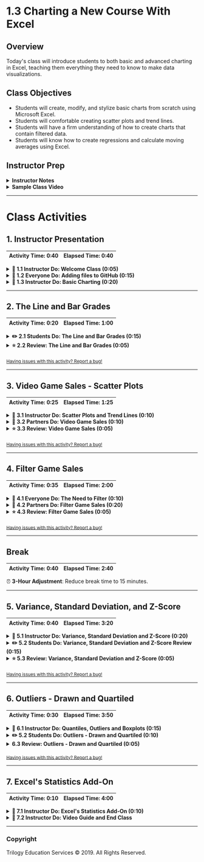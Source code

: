 # 1.3 Charting a New Course With Excel

## Overview

Today's class will introduce students to both basic and advanced charting in Excel, teaching them everything they need to know to make data visualizations.

## Class Objectives

* Students will create, modify, and stylize basic charts from scratch using Microsoft Excel.
* Students will comfortable creating scatter plots and trend lines.
* Students will have a firm understanding of how to create charts that contain filtered data.
* Students will know how to create regressions and calculate moving averages using Excel.

## Instructor Prep

<details>
  <summary><strong>Instructor Notes</strong></summary>

* You may find that this lesson falls on a weekday due to a holiday shifting the course schedule. In this case, we have provided notes within the LP that will allow you to **easily adjust the length of the lesson to fit into a weekday class**.

  * Be on the lookout for a ⏰**3-Hour Adjustment** note at the top of activities in this Lesson Plan. If this class is being taught on a weekday, please utilize the directions found in the note. Keep in mind that breaks will be reduced from 40 minutes to the typical 15 minutes for a weekday class as well.

  * Shortening these activities could potentially limit the students' ability to finish them, so please remind them to utilize office hours to clear up any questions they may have.

* When the lesson plan calls for files to be sent to students there are a few ways to do so. For the first couple of weeks it may be easiest to use Slack, but as the files and directories get more complex you may look to try alternate methods such as pushing and pulling from GitHub/GitLab and sending out the link, using a file storage like google drive, or zipping up files and continuing to Slack out. Please use whatever method you find most comfortable for sending files out to students.

* Send out out the installation [instructions](../../../00-Prework/Conda_Installation.md) for Anaconda and ask that students work with TAs during the next week to install Anaconda and Python. This will help resolve installation issues before the Python unit.

* Please reference our [Student FAQ](../../../05-Instructor-Resources/README.md#unit-01-excel) for answers to questions frequently asked by students of this program. If you have any recommendations for additional questions, feel free to log an issue or a pull request with your desired additions.

* Have your TAs refer to the Time Tracker to stay on track.

* Lastly, as a reminder these slideshows are for instructor use only - when distributing slides to students, please first export the slides to a PDF file. You may then send out the PDF file.

</details>

<details>
  <summary><strong>Sample Class Video</strong></summary>

* To view an example class lecture visit (Note video may not reflect latest lesson plan): [Class Video](https://codingbootcamp.hosted.panopto.com/Panopto/Pages/Viewer.aspx?id=9d629fc9-bf16-4f5f-b11d-b96fcd1adf67)

</details>

- - -

# Class Activities

## 1. Instructor Presentation

| Activity Time:       0:40 |  Elapsed Time:      0:40  |
|---------------------------|---------------------------|

<details>
  <summary><strong>📣 1.1 Instructor Do: Welcome Class (0:05)</strong></summary>

* You may choose to open up the [slideshow](https://docs.google.com/presentation/d/1pJa1TZABU9A5sGXxak7XimvBMlzGin-TZ0EKKQDKVvk) and step through slides 1-5 to facilitate your welcome to the class. Otherwise cover the following talking points:

  * Welcome your students to their first ever extended class.

  * Explain that today's class is four hours, which means we have ample time to round out our discussion on visualizations and summary statistics in Excel.

  * Explain that we will use our combined knowledge from the past two classes to work through more advanced activities.

  * Reassure students that we will take our time with each concept and encourage the students to ask questions.

  * If this is the first combined class, take a few moments to have each professor and TA introduce themselves briefly. This way all of the students will feel comfortable asking questions to any member of the instructional team.

</details>

<details>
  <summary><strong>🎉 1.2 Everyone Do: Adding files to GitHub (0:15)</strong></summary>

* ⏰**3-Hour Adjustment**: Reduce activity time to 10 minutes.

* You may choose to open up the [slideshow](https://docs.google.com/presentation/d/1pJa1TZABU9A5sGXxak7XimvBMlzGin-TZ0EKKQDKVvk) and step through slides 6-9 to accompany the beginning of this next activity. Otherwise cover the following talking points:

  * Explain that "GitHub offers a centralized location where all developers can push and pull (upload and download) their code."

  * Point out that GitHub always holds the most up-to-date code and files, handling everyone's updates appropriately.

  * Explain that for now, we will only need to know how to use the GUI for GitHub in order to submit homework.

  * Explain that later in the course, we will learn to work with GitHub through the terminal using Git.

  * Point out to students that as with many skills, Git and GitHub get easier with use.

* Have the students follow along with the following steps:

  * Visit <https://github.com> and ask students to login to their personal accounts.

  * From the main page, create a new repository with an initialized `README.md` file. Explain that the convention in the software world is for each repository to have a "README" file that explains what the repository contains.

    ![git repo](Images/GitDemo_1.png)

  * Make the repository public so TAs can have access to it for grading.

  * Click on the "Add .gitignore" and type "Python".

    ![create git ignore](Images/Git_ignore_1.png)

  * Click the green "Create repository" box. After clicking "Create repository", you’ll now be on the "homepage" of your repository.

    * The purpose of the "gitignore" file that you added to the repository is to ensure that files not tracked by GitHub remain untracked.

    * Click on the `.gitignore` file on your repository to open it.

      ![create git ignore](Images/Git_ignore_2.png)

    * In the `.gitignore` file you can see many different files by extension and distribution packages that won’t be tracked for this repository.

      ![Git ignore file](Images/Git_ignore_3.png)

    * If you don’t want GitHub to track a file you can edit the `.gitignore` file by adding the file name or file extension.

    * Let's untrack a common file, `.DS_Store` for this repository. The `.DS_Store` file is created and maintained by the macOS Finder application in every folder, and has functions similar to the file `desktop.ini` in Microsoft Windows. We don't see this file in our folders.

      * Click on the pencil icon in the `.gitignore` file to edit the file.
      * Once in edit mode, add the following to the `.gitignore` above the `# Distribution / packaging` section.

      ```python
      # .DS_Store
      .DS_Store
      ```

      * Scroll to the bottom and enter the commit message. "Updating .gitignore file." where it says "Commit changes".
      * Click the green "Commit changes" button.

      ![edit git ignore](Images/Git_ignore_4.png)

  * Switch back to computer's Desktop and create a new empty Excel file and save it. This will be used to demonstrate how to upload new files.

  * Navigate back to your repository homepage you created and click **Upload files**.

    ![upload file](Images/GitDemo_upload.png)

  * Choose your Excel file in the dialog box; instead of the "Upload Files" button, you may also drag files from your desktop to the GitHub web page for a repo. Add a commit message and commit the changes.

  * Finally, refresh the web page to show that the new file is now safely saved to the repository.

    ![drag file](Images/GitDemo_filedrag.gif)

* Make sure that all the students have been able to follow along. Let students know that this will be how they will be submitting their homework for the first two weeks. Students will add all of the necessary files to their GitHub repo then submit the repository link to BCS.

* Encourage students to practice GitHub before the next class and to use office hours if they run into any problems.

</details>

<details>
  <summary><strong>📣 1.3 Instructor Do: Basic Charting (0:20)</strong></summary>

* ⏰**3-Hour Adjustment**: Reduce activity time to 15 minutes.

* During this walk-through, have the TAs send out the images for where things are located on the opposite operating system.

* You may choose to open up the [slideshow](https://docs.google.com/presentation/d/1pJa1TZABU9A5sGXxak7XimvBMlzGin-TZ0EKKQDKVvk) and step through slides 10-13 to accompany the beginning of this next activity. Otherwise cover the following talking points:

  * Point out that up until this class we haven't explored one of the major features of Microsoft Excel: visualizations.

  * Explain that this next activity will be an instructor walk-through of generating visualizations in Excel. Most of the commands and concepts are the same between Mac and Windows operating systems, but the software may look a bit different.

  * Reassure students that as we proceed through the walk-through, the TAs will be distributing the images of each step for both operating systems. Therefore everyone should be able to follow along using their own computers.

  * Explain that today we will concentrate on 4 primary types of plots - scatter plots, line plots, bar plots and box plots.

* Now open the [IceCreamFavesIceCreamFaves.xlsx](Activities/01-Ins_GitHub/Resources/IceCreamFaves.xlsx) file and select all of the data in columns A and B. Your selection should include the header rows containing the column labels and all rows containing data. Then navigate into the `Insert` tab at the top of the application to show off all of the nifty charting options that are available in the Charts group.

* **PC**

  ![Chart Options](Images/PC_chart_options.png)

* **Mac**

  ![Chart Options Mac](Images/MAC_chart_options.png)

* Excel allows its users to create many kinds of charts, but first we are going to be creating a bar chart since that fits our data nicely.

* Whenever you select a charting option from the Charts group, a new menu will appear that allows us to select various visual options. In the case of bar charts we can choose between 2D or 3D visuals with a horizontal or vertical layout.

  * For now, just stick with a vertical 2D chart since it is the most basic.

* Once a chart option has been selected, a new chart will automatically be placed in the spreadsheet. Clicking on this chart will allow us to edit it and, if we so wished, we could double-click on any one element to edit that piece more specifically.

  * For now, click on the chart's title to show your students that we can rename the chart whatever we would like. (Note that its title may be a generic "Chart Title" if you did not include the header rows in your selection).

* **PC**

  * Next, click on the plus sign to the right of our chart. This brings up a list of elements we can add/remove. Some of these elements have sub-elements which we can choose from as well.

    ![Images/PC_AddElements.png](Images/PC_AddElements.png)

  * Click on the "Axes Titles" option to add in titles for both our vertical and horizontal axes. Then click on the arrow to the right of the "Axes Titles" option to bring up the sub-menu, which allows us to choose the specific titles we would like to show.

  * By clicking on the paintbrush to the right of a chart, we can choose a number of basic visual styles from a list. We can also select a color scheme for our chart by selecting a palette from the Color group.

    ![Images/PC_ChartColors.png](Images/PC_ChartColors.png)

  * Selecting a new color palette may not seem to make much of a difference at first, but if we double-click on the bars of our chart a new menu will appear at the side of the application that allows us to format our bars. If we then click on the paint can and select the "Vary colors by point" option, each bar will be given a different color that fits the palette we selected for our chart earlier.

* **Mac**

  * Click on "Add Chart Element" on the left side of the ribbon and move down to "Axis Titles". Here, you can select Primary Horizontal or vertical.

    ![Images/MAC_axis.png](Images/MAC_axis.png)

  * Click on "Change Colors" on the ribbon to changes the colors of the bar graph (to the right of the "Add Chart Element").

  * Double click on any of the bars to bring up the "Format Data Series" menu. Here we can check the "Vary colors by point" option that will give each bar a different color.

    ![Images/Mac_colors.png](Images/Mac_colors.png)

* Point out that the format menu for a chart element can be brought up by double-clicking on any specific element. This gives us even more control over the look of our chart. Remember: the exact location of the formatting control may differ between versions of Excel.

* Let's say that we made a bar chart but then our employer told us they really wanted a pie chart. Lucky for us, Excel has an option which allows us to change a chart's type by simply going into the chart's right-click menu and selecting "Change chart type". This means we can turn a bar chart into a pie chart very easily.

  * You can also change a chart's type by selecting the chart, going into the Design tab's Type group, and clicking "Change Chart Type".

  * Turn that bar chart we have been working on into a pie chart. Make sure to add in the "Legend" element for our new pie chart. Otherwise no one will know what each slice of the pie corresponds to.

    * On Macs, you can add a legend by clicking on "Add Chart Element" on the ribbon again, and select add "Legend" and the location.

      ![Images/mac_legend.png](Images/mac_legend.png)

* Another type of graph that is necessary to understand is the line graph. The problem is that the data we currently have is not exactly ideal for creating a line graph... Ask your students why this is the case.

  * Our data does not show any changing trend over time. It instead compares a single piece of data across multiple named categories.

* Open [02-Ins_BasicCharting/Solved/BasicCharts.xlsx](Activities/02-Ins_BasicCharting/Solved/BasicCharts.xlsx) in Excel and go to the second sheet, named "Ice Cream Sales". This sheet contains data which shows how many scoops of ice cream flavors have been sold over a period of a year.

  * Select all of the data on this sheet and then choose a 2D line chart from the Charts group on the Insert tab. Remember: your selection should include the rows and columns containing labels.

    ![PC Line Charts](Images/PC_LineGraph.png)

  * Your students should notice just how cluttered this chart appears to be, which makes it difficult to glean any information from this chart.

    * **PC**: To filter the rows you'd like to show, choose the third option to the right of chart - this allows us to filter what categories of data we would like to show.

      * Select just a couple ice cream flavors from the list and then hit the "Apply" button to filter some data for our chart.

    * **Mac**: To filter what is shown on the chart, choose the `Home` tab, select column `A`, and click `Sort & Filter` in the right of the toolbar (may be hidden in the `Editing` tab at certain screen sizes). Once your column is in filter mode, click the arrow dropdown in its header cell: from there you will see options for sorting and filtering.

      ![Images/mac-line-chart-filter.gif](Images/mac-line-chart-filter.gif)

      * Select a few ice cream flavors from the list and show the chart updating.

    * It is important to note that the filter options listed here are only helpful in certain cases. When we would like to filter out data based upon some condition (e.g. greater than, less than, etc.) these limited filter options will not cut it.

* Answer any questions your students may have before moving onto the next activity.

</details>

- - -

## 2. The Line and Bar Grades

| Activity Time:       0:20 |  Elapsed Time:      1:00  |
|---------------------------|---------------------------|

<details>
  <summary><strong>✏️ 2.1 Students Do: The Line and Bar Grades (0:15)</strong></summary>

⏰ **3-Hour Adjustment**: Reduce activity time to 10 minutes.

* For this activity, our students are going to take upon themselves the role of a teacher as they create a series of bar and line graphs that visualize the grades of their class over the course of a semester.

* You may choose to open up the [slideshow](https://docs.google.com/presentation/d/1pJa1TZABU9A5sGXxak7XimvBMlzGin-TZ0EKKQDKVvk) and step through slides 14-16 to accompany this next activity.

* **Files:**

  * [README](Activities/03-Stu_LineAndBar/README.md)

  * [03-Stu_LineAndBar/StudentGrades_Unsolved.xlsx](Activities/03-Stu_LineAndBar/Unsolved/StudentGrades_Unsolved.xlsx)

</details>

<details>
  <summary><strong>⭐ 2.2 Review: The Line and Bar Grades (0:05)</strong></summary>

* Open and send out the [03-Stu_LineAndBar/StudentGrades_Solved.xlsx)](Activities/03-Stu_LineAndBar/Solved/StudentGrades_Solved.xlsx) version of the previous activity before going over it with your students. Make certain to answer any questions they may have to the best of your ability before moving onto the next section.

* One of the key factors to cover here is in filtering data within the line chart. Without picking and choosing which students we want to look at in specific, the chart is overcrowded and difficult to read. Sometimes, as in cases like this one, less data on a chart is better than more.

  * They'll also need to "Switch Row/Column" from the Chart Design menu on the line graph.

</details>

<sub>[Having issues with this activity? Report a bug!](https://bit.ly/3aEtBrT)</sub>

- - -

## 3. Video Game Sales - Scatter Plots

| Activity Time:       0:25 |  Elapsed Time:      1:25  |
|---------------------------|---------------------------|

<details>
  <summary><strong>📣 3.1 Instructor Do: Scatter Plots and Trend Lines (0:10)</strong></summary>

* You may choose to open up the [slideshow](https://docs.google.com/presentation/d/1pJa1TZABU9A5sGXxak7XimvBMlzGin-TZ0EKKQDKVvk) and step through slides 17-19 to accompany the beginning of this next activity. Otherwise cover the following talking points:

  * Explain that a scatter plot consists of a scattering of points on a graph and it is extremely handy when checking for relationships between two variables.

  * Point out that both line and scatter plots visualize the relationship between two variables, but their purposes are different. Line plots are used to compare a continuous variable such as time or temperature, while scatter plots are used to compare independent measurements.

  * Explain that the main purpose of a scatter plot is to visualize trends or clusters in the data.

  * Explain that scatter plots are one of the most common plots because we can visualize huge amounts of data without making a visualization feel too busy.

* Once again the TAs should send out the images of each step for both operating systems. Therefore,everyone should be able to follow along using their own computers.

* Open [04-Ins_ScatterPlot/ScatterPlot.xlsx](Activities/04-Ins_ScatterPlot/Solved/ScatterPlot.xlsx) in Excel, navigate into the "Normal Trend" worksheet, and show your students how we are using a scatter plot to compare an individual's salary to the price of their car.

* **PC**

  * Adding a trend line to a chart is very simple. Simply click on the plus symbol to the right of your selected chart and click the "trendline" option.

    ![PC Trendline](Images/PC_TrendLine.png)

* **Mac**

  * Click "Add Chart Element" on the left side of the ribbon and move down to "Trendline" and select the one that best fits our data.

    ![Mac Trendline](Images/mac_trendline.png)

* Our original scatter plot showed the most common form of trend line, a straight line, but there are other kinds of trend lines as well that may fit some data sets better.

  * Navigate into the second sheet of the Excel workbook, named Power Trend, and show your students how the Y variable increases exponentially in relation to the X variable. Due to this, the "Power" trend line would fit this data set better.

    * **PC**

      * In order to change the type of trend line that is being used, simply double-click on a chart's trend line and then select one of the options presented to you.

        ![PC Format Trendline](Images/PC_FormatTrend.png)

    * **Mac**

      * Click "Add Chart Element" on the left side of the ribbon and move down to "Trendline". This time select "More Trendline Options" to bring up the "Format Trendline" menu.

      * Check the "Power" option.

        ![Mac Power line](Images/mac_power.png)

* Navigate into the third sheet of the Excel workbook, named Exponential Trend, and show your students how this data set's second value increases exponentially based upon the row it is contained within. This means that an "Exponential" trend line would best fit this data.

* Another aspect of creating and modifying charts can be done via configuring the axes themselves. For example, if our data increases exponentially, then we may wish to consider creating a chart with axes that also increase exponentially.

  * This can be done by double-clicking on an axis and then changing the bounds, units, and the methods through which the axes are displayed.

  * **Mac**

    ![Mac Axis Options](Images/mac_axis_options.png)

  * Make sure to let your students know that although editing axes does allow for more customization, it can also be used to make charts misleading. For example, if we used larger units on a data set whose values are fairly low, we could make it look as if the correlation between two variables were far smaller than it really is.

* Students may be wondering how to reverse the X and Y axes of their charts and, unfortunately, there is no simple way to do this for scatter plots. This means that the best way to handle swapping axes is to reverse their positions on the table.

  * This is made all the more annoying by the fact that Excel's charts look at specific positions and ranges. That means that, if you move around data to make one chart, it could change other charts you have created. The best way to avoid this is to copy your chart and paste it into an external program like paint where changing a table's values cannot affect it.

* Answer whatever questions your students may have before moving onto the next activity.

</details>

<details>
  <summary><strong>👥 3.2 Partners Do: Video Game Sales (0:10)</strong></summary>

* Looking into a product's sales within a region and comparing it to that product's sales worldwide is a great way to determine how important a region is to a company. In this activity, students will pair up in order to create a series of scatter plots which will compare video game sales across regions.

* You may choose to open up the [slideshow](https://docs.google.com/presentation/d/1pJa1TZABU9A5sGXxak7XimvBMlzGin-TZ0EKKQDKVvk) and step through slides 20-22 to accompany this next activity.

* **Files:**

  * [README](Activities/05-Par_GameSales-ScatterPlots/README.md)

  * [Activities/Unsolved/Par_GameSales-ScatterPlots/VideoGameSales_Unsolved](Activities/05-Par_GameSales-ScatterPlots/Unsolved/VideoGameSales_Unsolved.xlsx)

</details>

<details>
  <summary><strong>⭐ 3.3 Review: Video Game Sales (0:05)</strong></summary>

* Open and send out [05-Par_GameSales-ScatterPlots/VideoGameSales_Solved.xlsx](Activities/05-Par_GameSales-ScatterPlots/Solved/VideoGameSales_Solved.xlsx) to your students. Make certain to answer any questions they may have to the best of your ability before moving onto the next section.

* Point out to your class how all of these charts use linear trend lines. Discuss with your students why this might be the case and collect a few of their answers before moving onto the next activity.

</details>

<sub>[Having issues with this activity? Report a bug!](https://bit.ly/2xDJoZr)</sub>

- - -

## 4. Filter Game Sales

| Activity Time:       0:35 |  Elapsed Time:      2:00  |
|---------------------------|---------------------------|

<details>
  <summary><strong>🎉 4.1 Everyone Do: The Need to Filter (0:10)</strong></summary>

* You may choose to open up the [slideshow](https://docs.google.com/presentation/d/1pJa1TZABU9A5sGXxak7XimvBMlzGin-TZ0EKKQDKVvk) and step through slides 23-26 to accompany the beginning of this next activity. Otherwise cover the following talking points:

  * Point out that in the previous activity, the video game data set contained far more information than what we needed.

  * Explain that the video game data set contained variables such as "Publisher", which we could theoretically use in order to look into the sales for specific companies.

  * Explain that the most straightforward way to look at a subset of data in Excel is to use the built-in filter functionality. Excel can filter data in a spreadsheet and make a chart from the subsetted data.

* Now send out the [06-Evr_PigeonRacing-Filter/Unsolved/PigeonRacing.xlsx](Activities/06-Evr_PigeonRacing-Filter/Unsolved/PigeonRacing.xlsx) activity notebook to the class. Walk-through this activity with the class, pausing frequently to allow students to catch up.

* Tell your students that this is real data from a pigeon racing competition. What is pigeon racing? Why are there people who race pigeons? No clue, but it is a fun data set.

* Select the first row of data on the sheet and then, in the Editing group of the Home tab, click on the "Sort & Filter" button. Next, select "Filter" from the menu that appears.

  * Arrows should appear at the top of each column. By clicking on these arrows, we can choose which rows we would like to filter out of our chart based upon the values that are contained within that column.

    * For example, in the "Sex" column, if we select H then the sheet will display all the rows with an H value. (H = Hen, C = Cock)

  * We can then create charts using only the data that is left behind. So if we wanted to create a chart which only takes into account the times for H gendered pigeons, we could now do so.

  * It is very important to note that whatever charts we create using filters will be modified if we change the filtering options again. The way in which to preserve your filtered charts, therefore, is by copying them to an external program like paint or word.

* Play around with this sheet's filtering options with your students for a bit before taking questions and answering them to the best of your ability.

* Another cool thing that you can do to create charts from filtered data is to create a "Pivot Chart".

  * **PC**

    * Pivot charts operate in much the same way as pivot tables do, allowing users to aggregate data of similar types and then create visualizations for them.

    * To create a pivot chart, simply navigate into the Charts group of the Insert tab and select "Pivot Chart" from the options available. Once that is done, simply set up the pivot table you desire and a chart will be created based off of it.

      ![PC Pivot Chart](Images/PC_PivotChart.png)

  * **Mac**

    * We can also create what is called a Pivot Chart.

    * **NOTE:** There is an issue with some versions of Excel 2016 for Mac. If you find a student have this problem, make sure they update their Excel version: it works on updated versions.

    * There will be students who may worry, but assure them it can be done. Don't believe all the dramatic Google search results!

    * First create a pivot table using Sex as our row values. "POS" and "Speed" as value.

    * Click the **!** next to them and switch to **Max** and this will create our pivot table.

    * The result should look as follows

      ![Mac pivot](Images/mac_pivot.png)

    * Locate "Insert" on the ribbon add any recommended chart to create a Pivot Chart.

    * Now when you play around with the filters in our pivot table, the chart will adjust.

</details>

<details>
  <summary><strong>👥 4.2 Partners Do: Filter Game Sales (0:20)</strong></summary>

⏰ **3-Hour Adjustment**: Reduce activity time to 10 minutes.

* Now that we know how to apply filters to a spreadsheet and create charts based on filtered data sets, lets take some time to create charts which compare the sales of publishers against one another.

* You may choose to open up the [slideshow](https://docs.google.com/presentation/d/1pJa1TZABU9A5sGXxak7XimvBMlzGin-TZ0EKKQDKVvk) and step through slides 27-29 to accompany this next activity.

* **Files:**

  * [README](Activities/07-Par_FilterGameSales/README.md)

  * [07-Par_FilterGameSales/VideoGameSales2_Unsolved.xlsx](Activities/07-Par_FilterGameSales/Unsolved/VideoGameSales2_Unsolved.xlsx)

</details>

<details>
  <summary><strong>⭐ 4.3 Review: Filter Game Sales (0:05)</strong></summary>

* Open and send out [07-Par_FilterGameSales/VideoGameSales2_Solved.xlsx](Activities/07-Par_FilterGameSales/Solved/VideoGameSales2_Solved.xlsx) to your students. Make certain to answer any questions they may have to the best of your ability before moving onto the next section.

* **Note** The images for scatter plots in the exercise will be saved in [Nintendo Scatter plot](Activities/07-Par_FilterGameSales/Solved/NintendoVsCritic.png) and [EA Scatter plot](Activities/07-Par_FilterGameSales/Solved/NintendoVsCritic.png)

* Demonstrate that first we select row one and create our filter off of there.

  ![row filter](Images/rowFilter.png)

* Once you have this, filter "Publisher" to "Nintendo".

  ![nintendo filter](Images/nintendoFilter.png)

* Explain how to get rid of empty cells by going to the filter for "Critic_Score" and un-checking the "Blanks" box.

* Explain how, in order to create the chart, we need to highlight the columns "Publisher" and "Critic_Score" before inserting a 'scatter plot.'

  * To add labels, click on the Chart Design tab on the ribbon and click "Add Chart Element" and select "Axis Titles".

* Save the image and repeat for "Electronic Arts"

* Explain that for the filtered chart, we first select all the data and create a pivot table.

  * Set the Filter to "Publisher"

  * Set the row as "Year_of_release"

  * Set the values as "Global_sales"

* Finally set the publisher to whomever you want, then highlight the year and sales columns and create a line graph.

* As your students may have noticed during this activity, the charts they created changed whenever they altered their filters. Point out to them once again why this denotes the importance of saving charts externally.

</details>

<sub>[Having issues with this activity? Report a bug!](https://bit.ly/343Sbjv)</sub>

- - -

## Break

| Activity Time:       0:40 |  Elapsed Time:      2:40  |
|---------------------------|---------------------------|

⏰ **3-Hour Adjustment**: Reduce break time to 15 minutes.

- - -

## 5. Variance, Standard Deviation, and Z-Score

| Activity Time:       0:40 |  Elapsed Time:      3:20  |
|---------------------------|---------------------------|

<details>
  <summary><strong>📣 5.1 Instructor Do: Variance, Standard Deviation and Z-Score (0:20)</strong></summary>

* Welcome the students back from break. Explain to the students that for the remainder of class will be focusing on statistics.

* Explain that these next activities will be introducing statistical topics that may be new to most people.

* Reassure the students that we will be revisiting these topics throughout the curriculum, so it is ok if it feels overwhelming at first.

* You may choose to open up the [slideshow](https://docs.google.com/presentation/d/1pJa1TZABU9A5sGXxak7XimvBMlzGin-TZ0EKKQDKVvk) and step through slides 31-40 to accompany the beginning of this next activity. Otherwise cover the following talking points:

  * Remind students that yesterday we discussed the measures of central tendency, which are used to describe the center of a data set.

  * Explain that today we will discuss the **summary statistics** that are used to describe the variability of a data set.

  * Explain that in statistics, **variance**, **standard deviation** and **z-score** are the **summary statistics** used to describe the variability in data.

  * Explain that **variance** describes overall how far values in the data set are from the mean. In other words, **variance** describes how much variation exists within the data.

  * Show the students the equation for variance.

  ![equation for variance](Images/VarianceEquation.png)

  * Reassure students that it is not critical to know how to manually calculate **variance**. Almost all analytical tools and programming languages have functions to calculate **variance** for us.

  * Explain that the most important takeaway from the equation is that the variance calculation considers the distance of each value in the data set from the center of the data.

  * Point out that it does not matter if a value is above or below the mean of the data set, because the difference is squared, the **variance** will always be positive.

* Open [08-Ins_Variance-SD-Zscore/Variance-SD-Zscore.xlsx](Activities/08-Ins_Variance-SD-Zscore/Solved/Variance-SD-Zscore.xlsx) in Excel.

![Example of variance](Images/13-VarianceExample.png)

* Explain that this data set contains the monthly average rainfall for Washington, D.C. and Manaus, Brazil. Explain that Washington is considered a humid, subtropical climate, while Manaus, Brazil is considered a tropical monsoon climate.

* Point out that we can visually assert from the bar chart that the overall rainfall in Washington is less than that of Manaus. However, the amount of rainfall per month changes substantially more in Manaus than Washington.

* Explain that we can calculate the total variance of rainfall for each city using Excel's `VAR.P` function.

* Point out that the variance of annual rainfall in Washington is only 0.17, while the annual rainfall in Manaus is 11.04. Therefore, we can quantitatively determine that the overall rainfall is less variable in Washington than in Manaus.

* Explain that one problem with using variance to describe a data set is that the units of variance are not the same units as the mean, nor the same units as the data set itself.

* Explain that in the variance equation we divide the squared distance of each data point versus the mean. Therefore the variance is in terms of the unit of measurement, squared.

* Explain that in the first example we would say that the average rainfall annually in Washington was 3.6 inches, with a variance of 0.17 inches squared.

* Caution that depending on the complexity of the measurement, describing the variability in terms of units squared may be complicated.

* You may choose to return to the [slideshow](https://docs.google.com/presentation/d/1pJa1TZABU9A5sGXxak7XimvBMlzGin-TZ0EKKQDKVvk) and step through slides 41 and 42 to accompany the next section of the activity. Otherwise cover the following talking points:

  * Explain that in statistics, we use the **standard deviation** to interpret how _spread out_ the data is from its mean.

  * Explain that **standard deviation** can be derived from the variance by calculating the square root of the variance metric. Additionally, most analytical tools and programming languages have functions to calculate the **standard deviation** directly.

  * Point out that by calculating the square root of the variance, the **standard deviation** describes the variability of the data using the same units as the mean.

* Show the students the next sheet in the Excel workbook.

![Example of standard deviation](Images/13-SDExample.png)

* Explain that this is the same rainfall data set from the previous sheet, except now we have calculated the standard deviation of both cities using the `STDEV.P` function in Excel.

* Point out that we also manually calculated the standard deviation by taking the square root of the variance, both standard deviation calculations are equal.

* Explain that under certain circumstances the standard deviation becomes an even more powerful statistical tool than just describing the variability of the data.

* Explain that when a data set is considered to be **normally distributed** the standard deviation can be used to describe how many data points are close to the mean.

* Reassure students we will discuss **normal distributions** later in the course, but for now we will use a general rule of thumb - when measurements in a data set are obtained independent of one another, the data is considered to be normally distributed.

* Explain that in this case, each rainfall measurement was obtained independently month-to-month and region-to-region. Therefore we will assume the data is normally distributed.

* Explain that when a data set is normally distributed, the data points follow a **68-95-99.7** rule.

* Explain that with the **68-95-99.7** rule, roughly 68% of all values in a data set fall within one standard deviation of the mean (in either direction). Additionally, 95% of the values fall within two standard deviations, and 99.7% of the values fall within three standard deviations.

* Show the students the next sheet in the Excel workbook.

![Example of normal dist 68 rule](Images/13-Normal68.png)

* Explain that in this sheet we have taken the same rainfall data as before, calculated the mean and standard deviation, and calculated the boundary values of one standard deviation from the mean in either direction.

* Point out that from the Washington data, eight of the twelve months fall within one standard deviation, or 67% of all data points.

* Point out that from the Manaus data, only six of the twelve months fall within one standard deviation, or 50% of all data points.

* Explain that although this rule is not perfect, the 68-95-99.7 helps analysts to extrapolate characteristics about a data set using only summary statistic values.

* Explain that we have now studied two different statistic values to describe the overall data set in terms of distance from the mean.

  * "But what if we wanted to describe a single data point in terms of its distance from the mean?"

* You may choose to return to the [slideshow](https://docs.google.com/presentation/d/1pJa1TZABU9A5sGXxak7XimvBMlzGin-TZ0EKKQDKVvk) and step through slides 43 and 44 to accompany the next section of the activity. Otherwise cover the following talking points:

  * Explain that we can calculate a data point's **z-score** to measure its distance from the mean in terms of standard deviations.

  * Show the students the equation for z-score:

  ![equation for z-score](Images/ZScoreEquation.png)

  * Explain to students that not all programming languages and software tools contain a function to calculate **z-score**. Therefore, we will be calculating the z-score manually using the standard deviation and the mean of the data.

  * Reassure students that we will be distributing the Excel workbook to use as reference later if they ever forget how to calculate the z-score.

  * Explain that the z-score can be positive or negative. If the z-score is negative, the data point is less than the mean, or if the z-score is positive, the data point is more than the mean.

* Show the students the last sheet in the workbook.

![Example of z-score](Images/13-ZScoreExample.png)

* Explain that on this sheet we have now used the mean and standard deviation to calculate the z-score for rainfall each month for both cities.

* Point out that the z-scores provides an overview of each value in a data set where we can easily determine which values are the most extreme relative to the mean.

* Point out that in this example data set, the most extreme difference in rainfall from the mean was February in Washington, and August in Manaus. In both instances the average monthly rainfall was far below the mean.

* Send out the [08-Ins_Variance-SD-Zscore/Variance-SD-Zscore.xlsx](Activities/08-Ins_Variance-SD-Zscore/Solved/Variance-SD-Zscore.xlsx) workbook for students to refer to later.

</details>

<details>
  <summary><strong>✏️ 5.2 Students Do: Variance, Standard Deviation and Z-Score Review (0:15)</strong></summary>

* ⏰**3-Hour Adjustment**: Reduce activity time to 10 minutes.

* You may choose to open up the [slideshow](https://docs.google.com/presentation/d/1pJa1TZABU9A5sGXxak7XimvBMlzGin-TZ0EKKQDKVvk) and step through slides 45-47 to accompany this next activity.

* **Files:**

  * [README](Activities/09-Stu_VarSDZScoreReview/README.md)

  * [09-Stu_VarSDZScoreReview/variance_review.xlsx](Activities/09-Stu_VarSDZScoreReview/Unsolved/Variance_Review_Unsolved.xlsx)

</details>

<details>
  <summary><strong>⭐ 5.3 Review: Variance, Standard Deviation and Z-Score (0:05)</strong></summary>

* Open the solution workbook [09-Stu_VarSDZScoreReview/variance_review.xlsx](Activities/09-Stu_VarSDZScoreReview/Solved/Variance_Review_Solved.xlsx) and move to the second sheet.

![This is the summary table](Images/16-SummaryTable.png)

* Point out that the first step was to name the sheet "Summary Table" and copy over the `Team` names.

* Explain that once we have copied the team names we use the `AVERAGE`, `VAR.P` and `STDEV.P` functions to calculate the mean, variance and standard deviation, respectively.

* Point out that the cleanest way to calculate these values in Excel is to start typing out the formula on the "Summary Table" sheet and then click on the range of values we want to calculate from the raw data sheet.

* Demonstrate how to calculate the mean `PTS` (overall season points per player) for the `CLE` (Cleveland Cavaliers) using the `AVERAGE` function across both sheets.

![Demo of average](Images/16-CalculateAverage.gif)

* Explain that we must repeat this process for each team and each function.

* Explain that once we have the summary table we can answer the questions from the activity.

* Explain that the team with the biggest difference in total season points would be the team with the largest `PTS` standard deviation - the Golden State Warriors.

* Explain that the team with the least variable player age was the Miami Heat, and their average player age was 26.6 years old.

* Explain that the team with the least variable field goals per player was the Los Angeles Lakers.

* Show the students the next sheet in the workbook.

![This is the z-score table](Images/16-ZScoreTable.png)

* Explain to the students that once we copy over the `Player` and `PTS` columns, we need to calculate the mean and standard deviation for the team.

* Point out to the students when calculating the z-scores, it is important to always report the mean and standard deviation in addition to the calculated values. In this example we placed the mean and standard deviation below the last player's row.

* Ask the students how they would interpret the z-scores for the Cleveland Cavaliers. Ask them what do the z-scores tell us about each player in terms of points?

* Explain that the player with the largest difference in overall points from the mean of the team would be the player with the largest magnitude z-score. This means that we are looking for the largest absolute value of the z-score regardless if the z-score is positive or negative.

* Explain that the z-score is showing us each player's total contribution of points compared to the rest of the team throughout the season. In the crudest sense, we are determining player "value" to the team.

* Explain that in this example LeBron James had the largest difference in overall points from the mean of the team. Therefore, we could say that LeBron is the most valuable player to the Cleveland Cavaliers in terms of points.

* Show the students the last sheet in the workbook.

![This is the z-score table](Images/16-PivotTable.png)

* Explain to the students that pivot tables can be used to vastly speed up the process of calculating summary statistics in Excel.

* Explain that the first step in generating a pivot table would be to go to Insert > PivotTable and select the data from the first worksheet.

* Point out to the students that they do not need to copy over every column into the pivot tables, in this example we can simply use columns `A` through `H`.

* Explain that once we have our columns and new pivot table generated, we can start to build our summary statistics table.

* Explain that in order to reproduce our "Summary Table" we need to use the `Tm` (Team) column as our "Rows".

* Explain that once we have designated the rows in the pivot table, we bring each field down to the "Value" section.

* Explain that for each value, we must designate whether the summary value will be the mean, variance or standard deviation. This can be done by changing the field settings by right-clicking on the value.

* Demonstrate to the students how to change the `Average of PTS` value to `Max of PTS` and back to `Average of PTS`.

![Demo of pivot](Images/16-PivotExample.gif)

* Point out that pivot tables trivialize the process of generating summary statistics in Excel.

* Explain that pivot tables reduce the overhead of switching back and forth between sheets to calculate the mean, variance and standard deviation. Pivot tables also reduce the chance of errors.

* Send out the solution workbook [09-Stu_VarSDZScoreReview/variance_review.xlsx](Activities/09-Stu_VarSDZScoreReview/Solved/Variance_Review_Solved.xlsx) for students to review later.

</details>

<sub>[Having issues with this activity? Report a bug!](https://bit.ly/3dO4SDx)</sub>

- - -

## 6. Outliers - Drawn and Quartiled

| Activity Time:       0:30 |  Elapsed Time:      3:50  |
|---------------------------|---------------------------|

<details>
  <summary><strong>📣 6.1 Instructor Do: Quantiles, Outliers and Boxplots (0:15)</strong></summary>

* You may choose to open up the [slideshow](https://docs.google.com/presentation/d/1pJa1TZABU9A5sGXxak7XimvBMlzGin-TZ0EKKQDKVvk) and step through slides 48-52 to accompany the beginning of this next activity. Otherwise cover the following talking points:

  * Remind students that when we are characterizing a data set, we need to be careful that our summary statistics don't misrepresent the data.

  * Explain that one of the biggest challenges in statistics is the fact that real-world data is imperfect. Often times real-world data will contain extreme values that can skew our interpretations, especially when we try to describe the center of a data set.

  * Explain that one of the simplest methods of describing real-world data is to break up a data set into smaller segments.

  * Explain that in statistics, we use **quantiles** to describe segments of a data set.

  * Explain that **quantiles** are the "cut points" that separate a sorted data set into equal-sized fragments.

  * Explain that the two most popular types of **quantiles** are **quartiles** and **percentiles**.

  * Explain that **quartiles** divide up a data set into four equal parts, and **percentiles** divide a data set into 100 equal parts.

* Open up the activity workbook [10-Ins_QuantilesOutliersBoxplots/quantiles_outliers_boxplots.xlsx](Activities/10-Ins_QuantilesOutliersBoxplots/Solved/quantiles_outliers_boxplots.xlsx) and show the students the first sheet.

![The first quartile examples](Images/10-QuartileExample1.png)

* Explain that this data set is a sorted list of 11 values ranging between 10 and 100.

* Ask the students if they remember what we call the center of a sorted data set.

* If no student can recall, remind them that the center of a sorted data set is known as the median.

* Explain that the median can also be considered the cut point that divides a data set into two equal parts. Therefore, the median can also be called the **second quartile** or **Q2**.

* Point out that the median of this data set is 55. There are five values below 55 and five values above 55.

* Explain that the **first quartile** (also known as **Q1**) is the median of the first set of values separated by **Q2**. Alternatively, the **third quartile** (also known as **Q3**) is the median of the second set of values separated by **Q2**.

* Point out this example is very simplified and its easy to see where the cut points should be in order to make four equally-sized groups of data.

* Show the students the next sheet in the workbook.

![The second quartile examples](Images/10-QuartileExample2.png)

* Explain that this data is a sorted list of a professional tennis player's serve speeds. In total 137 measurements were made ranging from 68 to 97 mph.

* Explain that when a data set is large, it can be difficult to determine where the quartiles are.

* Explain that we can use the `QUARTILE.EXC` function in Excel to calculate the quartile values.

* Explain that the input to the `QUARTILE.EXC` function is a range of values and the number corresponding to which quartile it should calculate.

* Point out that in this data set the quartiles divide the data into groups of 34 values, with one group consisting of 35 values.

* Explain that quartiles allow us to make observations about the data set without the need to plot the distribution of values.

* Explain that one observation we can make is that on average, the tennis player serves around 85 mph.

* Explain that another observation we can make is that 50% of the tennis player serves were between 77 and 90 mph.

* Explain that because quartiles divide the data into 4 equal segments, the range between Q1 and Q3 covers roughly 50% of all data points.

* Explain that this range is known as the **interquartile range**, or **IQR** for short. In statistics the **interquartile range** is used to help identify the most trustworthy measurements in a data set. The **interquartile range** is calculated by subtracting Q1 from Q3.

* You may choose to return to the [slideshow](https://docs.google.com/presentation/d/1pJa1TZABU9A5sGXxak7XimvBMlzGin-TZ0EKKQDKVvk) and step through slides 53-55 to accompany the next section of the activity. Otherwise cover the following talking points:

  * Explain that in data science, we call suspicious data points that are at either extreme of a data set **potential outliers**.

  * Explain that an **outlier** is a data point that differs from the rest of a data set.

  * Explain that **outliers** can be caused by changes in data collection methods,  experimental error, a malfunction of a machine, or any general source of unaccounted variability when generating a data set.

  * Explain that **outliers** cause a data set to alter its distribution, which causes issues when we try to characterize a data set with summary statistics. Therefore, it is critical to identify **potential outliers** in a data set before moving forward with any analysis.

  * Explain that there are two common ways to identify potential outliers in a data set.

  * Explain that the most common qualitative method to identify potential outliers is by using a **box and whisker plot**.

  * Explain that the **box and whisker plot** is also known as a **box plot** and shows the distribution of values from a single list.

  * Explain that the most common quantitative method to identify potential outliers is to use the `1.5*IQR` rule.

  * Explain that the `1.5*IQR` rule states that any data point that is 1.5 times the interquartile range lower than Q1 could be a potential outlier. Alternatively, any data point that is 1.5 times the interquartile range higher than Q3 could be a potential outlier.

* Show the students the next sheet in the workbook.

![The third quartile examples](Images/10-QuartileExample3.png)

* Explain that the third example is the same professional tennis serve speed data set, except that there is a new 40 mph data point.

* Explain to the students that with real-world data, is is common to see suspicious data points at the low and high end of a sorted data set.

* Ask the students if they think that based upon the rest of the data, is the 40 mph data point trustworthy.

* Caution students that we have to be careful how we identify and correct for outliers.

* Explain that if we remove data points that are not outliers, or report data without disclosing that we removed data points, we can be held liable for showing deceptive statistics.

* Explain that in this example the lower boundary of the `1.5*IQR` rule is 57.5 mph. Therefore the new 40 mph data point could be considered an outlier, and we could remove that value from our calculations.

* Remind the students if we were to remove the potential outlier, it is critical to report that the value was removed alongside any table or figure generated from the data set.

* Show the students the last worksheet.

![The fourth quartile examples](Images/10-QuartileExample4.png)

* Explain that **box plots** are a very powerful plot that provides a number of summary statistics at a glance.

* Explain that most analytical tools and programming languages have methods to build a **box plot**, and most **box plots** use the same shapes and styles to convey summary statistics.

* Point out to the students the annotated diagram below the Excel chart.

* Explain that the box in a box plot is the interquartile range, and the line in the middle of the box is the median of the data set.

* Explain that sometimes a box plot will include an `X` or triangle in the middle of the box, this symbol indicates the mean of the data set.

* Explain that the lines, or whiskers, protruding from the box indicate largest and smallest data points inside the `1.5*IQR` rule.

* Explain that the data points plotted past the whiskers indicate the potential outliers.

* Explain that we compare the data points on the box plot to the extreme values of the data set to determine which data points are the potential outliers.

  * In Excel, you can hover over any data point to look at what value is being represented.

* Point out that the Excel box plot shows us that the 40 mph data point from the tennis serve data may be an outlier.

* Point out that in this example we are looking at a vertical box plot. Explain that just like bar plots can be displayed with vertical or horizontal bars, box plots can also be displayed vertically or horizontally.

* Send out the activity workbook [10-Ins_QuantilesOutliersBoxplots/quantiles_outliers_boxplots.xlsx](Activities/10-Ins_QuantilesOutliersBoxplots/Solved/quantiles_outliers_boxplots.xlsx) for students to refer to later.

</details>

<details>
  <summary><strong>✏️ 5.2 Students Do: Outliers - Drawn and Quartiled (0:10)</strong></summary>

* You may choose to open up the [slideshow](https://docs.google.com/presentation/d/1pJa1TZABU9A5sGXxak7XimvBMlzGin-TZ0EKKQDKVvk) and step through slides 56-58 to accompany this next activity.

* **Files**:

* [README](Activities/11-Stu_OutliersDrawnQuartiled/README.md)

* [11-Stu-OutliersDrawnQuartiled/Outliers_Activity_Unsolved.xlsx](Activities/11-Stu_OutliersDrawnQuartiled/Unsolved/Outliers_Activity_Unsolved.xlsx)

</details>

<details>
  <summary><strong> 6.3 Review: Outliers - Drawn and Quartiled (0:05)</strong></summary>

* Open up the solution workbook [11-Stu-OutliersDrawnQuartiled/Outliers_Activity_Solved.xlsx](Activities/11-Stu_OutliersDrawnQuartiled/Solved/Outliers_Activity_Solved.xlsx) and show the students the first sheet.

* Point out that this data set is over 3000 values and by just glancing at the data, we can see the antioxidant content jump from less than one to greater than 100.

  * That much variability is indicative of potential outliers in the data set.

* Show the students the next sheet of the workbook.

![The Outlier Testing sheet](Images/12-OutlierReview1.png)

* Explain that the first step in this activity was to create a summary statistics table.

* Explain that once we calculated the first and third quartiles we could calculate the `1.5*IQR` boundary rule.

* Remind the students that the lower boundary of the `1.5*IQR` rule is `Q1-(1.5*IQR)` while the upper boundary is `Q3+(1.5*IQR)`.

* Point out that the lower boundary extends beyond the minimum antioxidant value. Therefore all values lower than the median are within the boundary.

* Explain that once we have the upper boundary, we can use this value in the filter of the raw data.

* Demonstrate to the students how to copy the upper bound to create a "Greater than" filter.

![This is what applying a greater than filter looks like](Images/greater_than.gif)

* Explain that once we have the filtered list of potential outliers, we copy over the product name and antioxidant content to our worksheet.

* Explain that the final step is to create a box and whisker plot using all of the antioxidant values.

* Point out that the box and whisker plot may look a bit different. There does not appear to be a box, but instead there is a line.

* Explain that when there are large extremes in the data, the box and whisker plot gets compacted.

* Point out to the students that the median is 0.5, the IQR is 2.12 and the upper boundary is 5.46. However, the largest values are almost 3000.

* Explain that this compacted box plot is typically observed when potential outliers are orders of magnitude larger than the median.

* Explain that box plots are great at showing us when there are outliers in a data set, but they are not very helpful when determining how many potential outliers exist.

* Explain that this is why many data scientists will start by plotting the data in a box and whisker, and reflex to quantifying the `1.5*IQR` boundaries if any potential outlier data points exist.

* Send out the solution workbook [11-Stu-OutliersDrawnQuartiled/Outliers_Activity_Solved.xlsx](Activities/11-Stu_OutliersDrawnQuartiled/Solved/Outliers_Activity_Solved.xlsx) for students to refer to later.

</details>

<sub>[Having issues with this activity? Report a bug!](https://bit.ly/2R5XOIH)</sub>

- - -

## 7. Excel's Statistics Add-On

| Activity Time:       0:10 |  Elapsed Time:      4:00  |
|---------------------------|---------------------------|

<details>
  <summary><strong>📣 7.1 Instructor Do: Excel's Statistics Add-On (0:10)</strong></summary>

* ⏰**3-Hour Adjustment**: Remove this activity and proceed to the end of class.

* You may choose to open up the [slideshow](https://docs.google.com/presentation/d/1pJa1TZABU9A5sGXxak7XimvBMlzGin-TZ0EKKQDKVvk) and step through slides 59-65 to accompany the beginning of this next activity. Otherwise cover the following talking points:

  * Explain that Excel is a fantastic tool for quickly viewing, manipulating and visualizing small to medium-sized data sets. However, Excel does not contain many statistical algorithms or tests "out of the box".

  * Point out that up until this point, we have only discussed statistical summary functions. But as we progress through the curriculum, we will cover a number of more robust statistical functions, tests and concepts.

  * Explain that if we enable Excel's Analysis ToolPak add-on, we can always return to Excel to perform statistical tests on smaller data sets.

  * Caution students that Excel is not designed to handle large data sets, nor is Excel designed to record parameters. Therefore, we should only use Excel's Analysis ToolPak for gut-checks or one-off analysis.

  * Walk the students through installing the Excel Analysis ToolPak. Point out that the installation process is different for Mac and PC, and using the ToolPak is slightly different between the two operating systems.

  * Official instructions can be found [here](https://support.office.com/en-ie/article/load-the-analysis-toolpak-in-excel-6a63e598-cd6d-42e3-9317-6b40b)

* Now open [12-Ins_StatisticsAddon/Solved/MovingAverages.xlsx](Activities/12-Ins_StatisticsAddon/Solved/MovingAverages.xlsx) in Excel.

* Explain to the students that we will look at a short example of using the ToolPak to calculate a moving average on a range of values.

* Explain that the moving average function simply calculates the mean over a set interval of data points.

* Explain that there is sufficient documentation online if anyone is interested in the specific use cases for moving average. For our purposes, the moving average is the most straightforward function in the ToolPak.

* Navigate into the Data tab, locate the Analyze group, and select the "Data Analysis" option. Macs just have a "Data Analysis" button.

* From the menu that appears, select "Moving Average".

  ![Data Analysis](Images/PC_DataAnalysis.png)

* Click on the arrow beside "Input Range" and select the cells that you would like to average. In this case, select B2 to M2.

* Set the interval that you would like to take the average of. We will be setting this particular interval to 2 for the time being.

* Select an output range for the averages you are calculating. In this case, select B3 to M3.

* Hit "Ok" and Excel will calculate/print the moving average according to your specifications.

  * Students should notice that the first cell of our range has been filled in with the value "#N/A" - meaning "Not Available". This is because there are not enough data points prior to this one to calculate an average for.

  ![Moving Average](Images/PC_MovingAverage.png)

* Point out that Excel's Analysis ToolPak prompts you through any variables needed. However, it does not provide context around any of the statistical functions.

* Explain that we will cover many of the functions supported by the ToolPak throughout the curriculum. As we become more familiar with the variables and outputs of each statistical function, the Analysis ToolPak can become more and more of a secondary resource to use when exploring new data.

</details>

<details>
  <summary><strong>📣 7.2 Instructor Do: Video Guide and End Class</strong></summary>

* ⏰**3-Hour Adjustment**: Remove this activity, but send out the links to students as per the instructions.

* Before finishing up for the day, take a few minutes to ask the students if they have any final questions and answer questions if they arise.

  * If students are reluctant to ask questions, use the [slideshow](https://docs.google.com/presentation/d/1pJa1TZABU9A5sGXxak7XimvBMlzGin-TZ0EKKQDKVvk) slides 66 and 67 as prompts. Use the fist to five technique (fist meaning not comfortable at all, five meaning they feel like they have mastered the topic) to survey students on their comfort of plotting figures and calculating summary statistics in Excel.

* Send out the [Video Guide](../VideoGuide.md) containing the walk-through of this week's key activities. Encourage students to review them later and utilize office hours if they have further questions.

* Send out the installation [instructions](../../../00-Prework/Conda_Installation.md) for Anaconda and ask that students work with TAs during the next week to install Anaconda and Python. This will help resolve installation issues before the Python unit.

</details>

- - -

### Copyright

Trilogy Education Services © 2019. All Rights Reserved.
